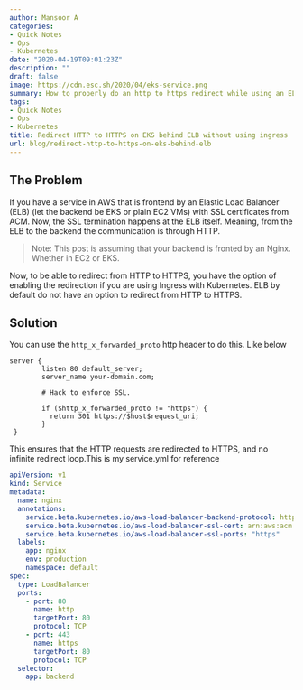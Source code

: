 ```yaml
---
author: Mansoor A
categories:
- Quick Notes
- Ops
- Kubernetes
date: "2020-04-19T09:01:23Z"
description: ""
draft: false
image: https://cdn.esc.sh/2020/04/eks-service.png
summary: How to properly do an http to https redirect while using an ELB for SSL termination
tags:
- Quick Notes
- Ops
- Kubernetes
title: Redirect HTTP to HTTPS on EKS behind ELB without using ingress
url: blog/redirect-http-to-https-on-eks-behind-elb
---
```





## The Problem

If you have a service in AWS that is frontend by an Elastic Load Balancer (ELB) (let the backend be EKS or plain EC2 VMs) with SSL certificates from ACM. Now, the SSL termination happens at the ELB itself. Meaning, from the ELB to the backend the communication is through HTTP.

> Note: This post is assuming that your backend is fronted by an Nginx. Whether in EC2 or EKS.

Now, to be able to redirect from HTTP to HTTPS, you have the option of enabling the redirection if you are using Ingress with Kubernetes. ELB by default do not have an option to redirect from HTTP to HTTPS.

## Solution

You can use the `http_x_forwarded_proto` http header to do this. Like below

```nginx
server {
        listen 80 default_server;
        server_name your-domain.com;

        # Hack to enforce SSL. 

        if ($http_x_forwarded_proto != "https") {
          return 301 https://$host$request_uri;
        }
 }
```

This ensures that the HTTP requests are redirected to HTTPS, and no infinite redirect loop.This is my service.yml for reference

```yaml
apiVersion: v1
kind: Service
metadata:
  name: nginx
  annotations:
    service.beta.kubernetes.io/aws-load-balancer-backend-protocol: http
    service.beta.kubernetes.io/aws-load-balancer-ssl-cert: arn:aws:acm:<your-acm-entry>
    service.beta.kubernetes.io/aws-load-balancer-ssl-ports: "https"
  labels:
    app: nginx
    env: production
    namespace: default
spec:
  type: LoadBalancer
  ports:
    - port: 80
      name: http
      targetPort: 80
      protocol: TCP
    - port: 443
      name: https
      targetPort: 80
      protocol: TCP
  selector:
    app: backend
```



